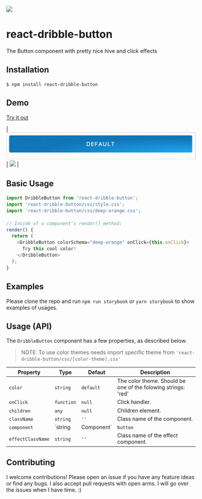 [![](https://img.shields.io/npm/dm/react-dribble-button.svg?style=flat-square)](https://www.npmjs.com/package/react-dribble-button)

# react-dribble-button

The Button component with pretty nice hive and click effects

## Installation

```
$ npm install react-dribble-button
```

## Demo

[Try it out](https://z4o4z.github.io/react-dribble-button/storybook-static/index.html)

| ![](./demo/demo-1.gif) | ![](./demo/demo-4.gif) |

## Basic Usage

```js
import DribbleButton from 'react-dribble-button';
import 'react-dribble-button/css/style.css';
import 'react-dribble-button/css/deep-orange.css';

// Inside of a component's render() method:
render() {
  return (
    <DribbleButton colorSchema="deep-orange" onClick={this.onClick}>
      Try this cool color!
    </DribbleButton>
  );
}
```

## Examples

Please clone the repo and run `npm run storybook` or `yarn storybook` to show examples of usages.

## Usage (API)

The `DribbleButton` component has a few properties, as described below.

> NOTE: To use color themes needs import specific theme from `'react-dribble-button/css/[color-theme].css'`

| Property | Type | Defaut | Description |
| -------- | ---- | -------- | ----------- |
| `color` | `string` | `default` | The color theme. Should be one of the folowing strings: 'red' | 'pink' | 'blue' | 'cyan' | 'teal' | 'lime' | 'grey' | 'green' | 'amber' | 'brown' | 'black' | 'orange' | 'purple' | 'yellow' | 'indigo' | 'default' | 'blue-grey' | 'light-blue' | 'light-green' | 'deep-orange' | 'deep-purple
| `onClick` | `function` | `null` | Click handler. |
| `children` | `any` | `null` | Children element. |
| `className` | `string` | `''` | Class name of the component. |
| `component` | `string | Component` | `button` | Component type. |
| `effectClassName` | `string` | `''` | Class name of the effect component. |


## Contributing

I welcome contributions! Please open an issue if you have any feature ideas
or find any bugs. I also accept pull requests with open arms. I will
go over the issues when I have time. :)
